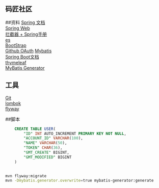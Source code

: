## 码匠社区

##资料
[Spring 文档](https://spring.io/guides)  
[Spring Web](https://spring.io/guides/gs/serving-web-content/)  
[拦截器 + Spring手册](https://docs.spring.io/spring-framework/docs/5.0.3.RELEASE/spring-framework-reference/web.html#mvc-config-interceptors)  
[es](https://elasticsearch.cn/explore)  
[BootStrap](https://v3.bootcss.com/)  
[Github OAuth](https://docs.github.com/cn/developers/apps/building-oauth-apps/creating-an-oauth-app)
[Mybatis](http://mybatis.org/spring-boot-starter/mybatis-spring-boot-autoconfigure/)  
[Spring Boot文档](https://docs.spring.io/spring-boot/docs/2.0.0.RC2/reference/htmlsingle/)  
[thymeleaf](https://www.thymeleaf.org/doc/tutorials/3.0/usingthymeleaf.html#setting-attribute-values)  
[MyBatis Generator](http://mybatis.org/generator/index.html)  


## 工具
[Git](https://git-scm.com/downloads)   
[lombok](https://projectlombok.org/setup/maven)  
[flyway](https://flywaydb.org/documentation/getstarted/firststeps/maven)  

##脚本
```sql
    CREATE TABLE USER(
        "ID" INT AUTO_INCREMENT PRIMARY KEY NOT NULL,
        "ACCOUNT_ID" VARCHAR(100),
        "NAME" VARCHAR(50),
        "TOKEN" CHAR(36),
        "GMT_CREATE" BIGINT,
        "GMT_MODIFIED" BIGINT
    )
    

```
```bash
mvn flyway:migrate
mvn -Dmybatis.generator.overwrite=true mybatis-generator:generate
```